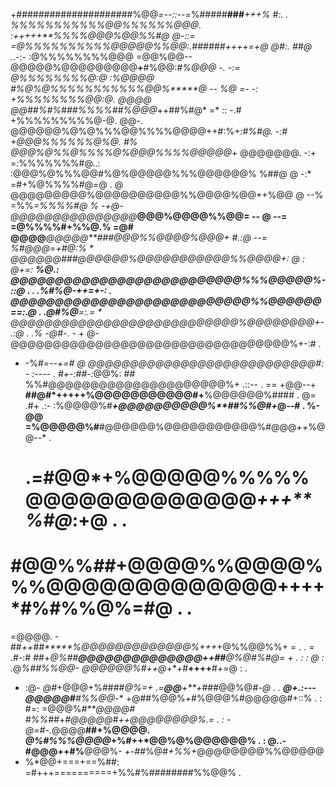 +#####################%@@*=--::--=*%#####**###***+++%  #:. .
*%%%%%%%%%%%@@%%%%%%@@@. :*++****+++**%%%%@@*@%@@%%#@  @-::=
=@%%%%%%%%%%@@@@@%%@@:.*######****++++*=+*@  @#:. ##@ .*.-:-
:@%%%%%%%%@@@ =@@%@@--@@@@@%@@@@@@@@@**+**#%@@:*#%@@@ -. -:=
*@%%%%%%%%@:@ :%@@@@ #%@%@%%%%%%%%%%%@@%*****@  -- %@ =- -:*
+%%%%%%%%@@:@. @@@@  @@##%#%###%%%%##%@@@*++##%#@* =* :: -.#
+%%%%%%%%%@-@. @@-. @@@@@@%@%@%%%@@%%%%@@@@++#:%+*:#%#@. -:#
+@@@%%%%%%@%@. #%  @@@%@%%@%%%%@%@@@%%%%@@@@@*+ @@@@@@@. -:+
=*:*%%%%%%%#@..: :@@@%@%%%@@#%@%@@@@@%%%@@@@@@% %##@  @  -:*
=#+%@%%%%#@=@ . @ @@@@@@@@@%@@@@@@@@@@%%@@@@%@@++%@@  @  --%
=%%*=%%%%#@ % -+@-@@@@@@@@@@@@@@@***@@@%@@@@%%@@= --  @  --=
=@%%%%#+%%@.% =@# @@@@****@@@@@**###@@@%%@@@@%@@@+ #.:@  --=
 %*#@@@=+#@:% *  @@@@@@###@@@@@@%@@@@@@@@@@@%%@@@@+:  @    :
 @+=:  **%@.:   @@@@@@@@@@@@@@@@@@@@@@@@@@%%%@@@@@%-::@  . .
.%#%@-++=+-: . @@@@@@@@@@@@@@@@@@@@@@@@@@@%%@@@@@@==:.@    .
.@#%@**=:.= * @@@@@@@@@@@@@@@@@@@@@@@@@@@%@@@@@@@@+-.:@    .
.% -@#*-. - + @- @@@@@@@@@@@@@@@@@@@@@@@@@@@@@@@@@%+-:#    .
 * -%#*=--+=# @   @@@@@@@@@@@@@@@@@@@@@@@@@@@#: - :----    .
 #+-:##-:*@@%: ## %%#@@@@@@@@@@@@@@@@@@@@@%+      .::--    .
 == +@@--+     **##@#*+++++%@@@@@@@@@@@#+**%@@@@@@%####    .
 @= .#+ .:- :%@@@@%#*******+*@@@@@@@@@@%**##%%@#*+*@--#    .
 %- @@  =%@@@@@%#****#@@@@@@%@@@@@@@@@@@%#@@@*++*%@@--*    .
     # .=#**@@*+**%@@@@@%%%%%@@@@@@@@@@@@@*+++**%#@*:+@ .  .
 #  #@@%%*##*+@@@@%%@@@@%%%@@@@@@@@@@@@@++++*#%#%%@%=#@ .  .
 =@@@@. -  ##*++##*****%@@@@@@@@@@@@@%+++*+@%%@@%%+   = .  .
=   .#-:#   ##+*@%##**@@@@@@@@@@@@@@++##**@%@#***%#@= + .  :
:  @*   :   .*@*%##%%@@- *@@@@@@%#++*@*+*+#**++++**#+=@ :  .
- :@- *@#*+@@@+%####*@%=+      .=**@@**+**+*###@@%@#*-@ .  .
**@+.:---@@@@@#**#%%@@*-*  +@##%@@%*+*#%@@@%#@@@@@#+::% .  :
   #=:  =@@@%*#**@@@@#     #%%##*+*#@@@@@#++@@@@@@@@%.= .  :
-@=#-.*@@@@**##+%@@@@.   *@%#%%%@@@@*+%#++*@@%@%@@@@@@% .  :
 @..- #@@@++#%**@@@%-  *+-#*#%@#***+*%%*+*@@@@@@@@%%@@@@@   
 -  %*@@+===+==%##:      =#+++==========+%%#%########%%@@% .
